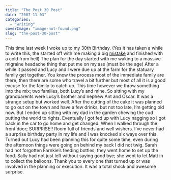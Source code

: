 ```yaml
---
title: "The Post 30 Post"
date: "2007-11-03"
categories: 
  - "writing"
coverImage: "image-not-found.png"
slug: "the-post-30-post"
---
```


This time last week I woke up to my 30th Birthday. (Yes it has taken a while to write this, the started off with me making a big [mistake](http://twitter.com/FunkyLarma/statuses/374695302) and finished with a cold from hell) The plan for the day started with me waking to a massive migraine headache thing that put me on my ass (must be the age) After a while it passed and Lucy and I were due up at the farm for the statuary family get together. You know the process most of the immediate family are there, then there are some who travel a bit further but most of all it is a good excuse for the family to catch up. This time however we throw something into the mix; two families, both Lucy’s and mine. So sitting with my grandparents were Lucy’s brother and nephew Ant and Oscar. It was a strange setup but worked well. After the cutting of the cake it was planned to go out on the town and have a few drinks, but not too late, I’m getting old now. But I ended up sitting with my dad in the garden chewing the cud putting the world to rights. Eventually I got fed up with Lucy nagging so I got back in the car to go home and get changed. When I walked through the front door; SURPRISE!! Room full of friends and well wishers. I’ve never had a surprise birthday party in my life and I was knocked six ways over this. Turned out Lucy had been planning this for quite some time, even during the afternoon things were going on behind my back I did not twig. Sarah had not forgotten Farnkie’s feeding bottles; they went home to set up the food. Sally had not just left without saying good bye; she went to let Matt in to collect the balloons. Thank you to every one that turned up or was involved in the planning or execution. It was a total shock and awesome surprise.
